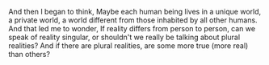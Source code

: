 And then I began to think, Maybe each human being lives in a unique world, a private world, a world different from those inhabited by all other humans. And that led me to wonder, If reality differs from person to person, can we speak of reality singular, or shouldn't we really be talking about plural realities? And if there are plural realities, are some more true (more real) than others?